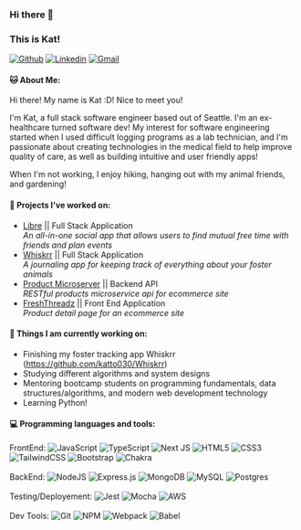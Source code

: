 ### Hi there 👋 
### This is Kat! 

[![Github](https://img.shields.io/badge/-Github-000?style=flat&logo=Github&logoColor=white)](https://github.com/katto030)
[![Linkedin](https://img.shields.io/badge/-LinkedIn-blue?style=flat&logo=Linkedin&logoColor=white)](https://www.linkedin.com/in/katkgao/)
[![Gmail](https://img.shields.io/badge/-Gmail-c14438?style=flat&logo=Gmail&logoColor=white)](mailto:katg726@gmail.com)

#### :cat: About Me:
Hi there! My name is Kat :D! Nice to meet you! 

I'm Kat, a full stack software engineer based out of Seattle. I'm an ex-healthcare turned software dev! My interest for software engineering started when I used difficult logging programs as a lab technician, and I'm passionate about creating technologies in the medical field to help improve quality of care, as well as building intuitive and user friendly apps!

When I'm not working, I enjoy hiking, hanging out with my animal friends, and gardening! 

#### :dizzy: Projects I've worked on:
- [Libre](https://github.com/Blue-Ocean-3-Bowser/libre) || Full Stack Application <br>
*An all-in-one social app that allows users to find mutual free time with friends and plan events*
- [Whiskrr](https://github.com/katto030/Whiskrr) || Full Stack Application <br>
*A journaling app for keeping track of everything about your foster animals*
- [Product Microserver](https://github.com/SDC-NightWing/FreshThreadz-Products) || Backend API <br>
*RESTful products microservice api for ecommerce site*
- [FreshThreadz](https://github.com/FEC-Boy-Meets-World/rfp2207-fec) || Front End Application <br>
*Product detail page for an ecommerce site*

#### 🌱 Things I am currently working on: 
- Finishing my foster tracking app Whiskrr (https://github.com/katto030/Whiskrr)
- Studying different algorithms and system designs
- Mentoring bootcamp students on programming fundamentals, data structures/algorithms, and modern web development technology
- Learning Python!

#### :computer: Programming languages and tools:
FrontEnd: ![JavaScript](https://img.shields.io/badge/javascript-%23323330.svg?style=for-the-badge&logo=javascript&logoColor=%23F7DF1E)
![TypeScript](https://img.shields.io/badge/typescript-%23007ACC.svg?style=for-the-badge&logo=typescript&logoColor=white)
![Next JS](https://img.shields.io/badge/Next-black?style=for-the-badge&logo=next.js&logoColor=white)
![HTML5](https://img.shields.io/badge/html5-%23E34F26.svg?style=for-the-badge&logo=html5&logoColor=white)
![CSS3](https://img.shields.io/badge/css3-%231572B6.svg?style=for-the-badge&logo=css3&logoColor=white)
![TailwindCSS](https://img.shields.io/badge/tailwindcss-%2338B2AC.svg?style=for-the-badge&logo=tailwind-css&logoColor=white)
![Bootstrap](https://img.shields.io/badge/bootstrap-%23563D7C.svg?style=for-the-badge&logo=bootstrap&logoColor=white)
![Chakra](https://img.shields.io/badge/chakra-%234ED1C5.svg?style=for-the-badge&logo=chakraui&logoColor=white) 
<br></br>
BackEnd: ![NodeJS](https://img.shields.io/badge/node.js-6DA55F?style=for-the-badge&logo=node.js&logoColor=white)
![Express.js](https://img.shields.io/badge/express.js-%23404d59.svg?style=for-the-badge&logo=express&logoColor=%2361DAFB)
![MongoDB](https://img.shields.io/badge/MongoDB-%234ea94b.svg?style=for-the-badge&logo=mongodb&logoColor=white)
![MySQL](https://img.shields.io/badge/mysql-%2300f.svg?style=for-the-badge&logo=mysql&logoColor=white)
![Postgres](https://img.shields.io/badge/postgres-%23316192.svg?style=for-the-badge&logo=postgresql&logoColor=white) 
<br></br>
Testing/Deployement: ![Jest](https://img.shields.io/badge/-jest-%23C21325?style=for-the-badge&logo=jest&logoColor=white)
![Mocha](https://img.shields.io/badge/-mocha-%238D6748?style=for-the-badge&logo=mocha&logoColor=white)
![AWS](https://img.shields.io/badge/AWS-%23FF9900.svg?style=for-the-badge&logo=amazon-aws&logoColor=white) 
<br></br>
Dev Tools: ![Git](https://img.shields.io/badge/git-%23F05033.svg?style=for-the-badge&logo=git&logoColor=white)
![NPM](https://img.shields.io/badge/NPM-%23000000.svg?style=for-the-badge&logo=npm&logoColor=white)
![Webpack](https://img.shields.io/badge/webpack-%238DD6F9.svg?style=for-the-badge&logo=webpack&logoColor=black)
![Babel](https://img.shields.io/badge/Babel-F9DC3e?style=for-the-badge&logo=babel&logoColor=black)
